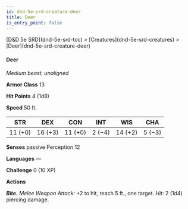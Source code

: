 ```yaml
---
id: dnd-5e-srd-creature-deer
title: Deer
is_entry_point: false
---
```


<breadcrumb>
[D&D 5e SRD](dnd-5e-srd-toc) >  [Creatures](dnd-5e-srd-creatures) > [Deer](dnd-5e-srd-creature-deer)
</breadcrumb>

#### Deer

*Medium beast, unaligned*

**Armor Class** 13

**Hit Points** 4 (1d8)

**Speed** 50 ft.

| STR     | DEX     | CON     | INT    | WIS     | CHA    |
|---------|---------|---------|--------|---------|--------|
| 11 (+0) | 16 (+3) | 11 (+0) | 2 (−4) | 14 (+2) | 5 (−3) |

**Senses** passive Perception 12

**Languages** —

**Challenge** 0 (10 XP)

**Actions**

***Bite.*** *Melee Weapon Attack:* +2 to hit, reach 5 ft., one target. *Hit:* 2 (1d4) piercing damage.

